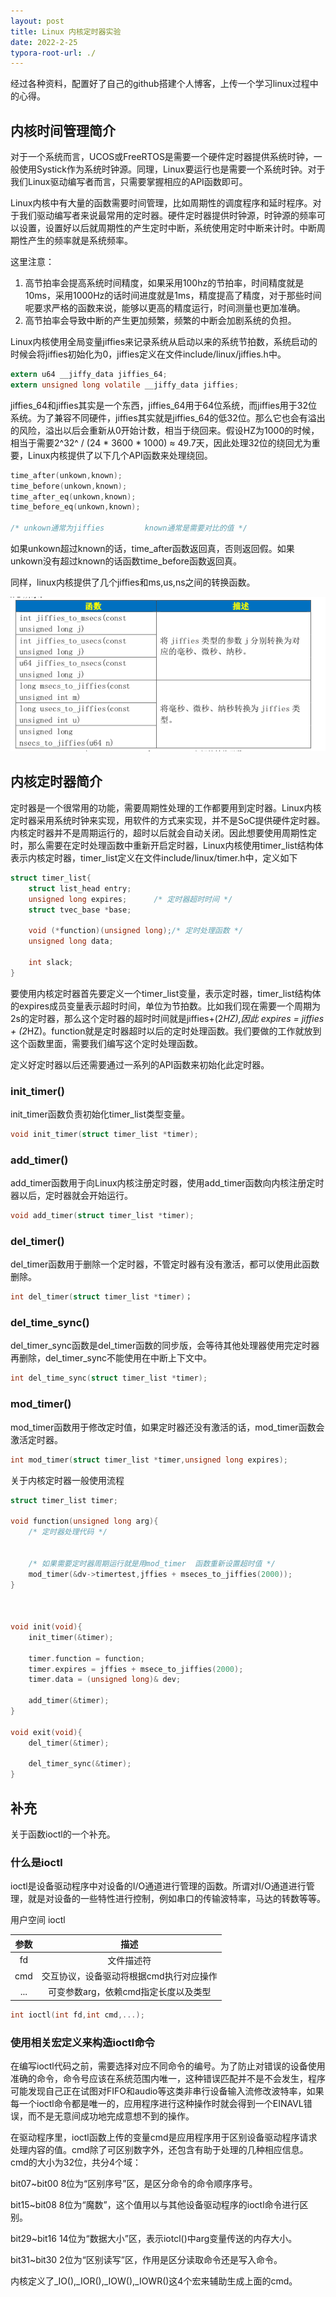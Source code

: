 ```yaml
---
layout: post
title: Linux 内核定时器实验
date: 2022-2-25
typora-root-url: ./
---
```


经过各种资料，配置好了自己的github搭建个人博客，上传一个学习linux过程中的心得。

## 内核时间管理简介

对于一个系统而言，UCOS或FreeRTOS是需要一个硬件定时器提供系统时钟，一般使用Systick作为系统时钟源。同理，Linux要运行也是需要一个系统时钟。对于我们Linux驱动编写者而言，只需要掌握相应的API函数即可。

Linux内核中有大量的函数需要时间管理，比如周期性的调度程序和延时程序。对于我们驱动编写者来说最常用的定时器。硬件定时器提供时钟源，时钟源的频率可以设置，设置好以后就周期性的产生定时中断，系统使用定时中断来计时。中断周期性产生的频率就是系统频率。

这里注意：

1. 高节拍率会提高系统时间精度，如果采用100hz的节拍率，时间精度就是10ms，采用1000Hz的话时间进度就是1ms，精度提高了精度，对于那些时间呢要求严格的函数来说，能够以更高的精度运行，时间测量也更加准确。
2. 高节拍率会导致中断的产生更加频繁，频繁的中断会加剧系统的负担。

Linux内核使用全局变量jiffies来记录系统从启动以来的系统节拍数，系统启动的时候会将jiffies初始化为0，jiffies定义在文件include/linux/jiffies.h中。

```c
extern u64 __jiffy_data jiffies_64;
extern unsigned long volatile __jiffy_data jiffies;
```

jiffies_64和jiffies其实是一个东西，jiffies_64用于64位系统，而jiffies用于32位系统。为了兼容不同硬件，jiffies其实就是jiffies_64的低32位。那么它也会有溢出的风险，溢出以后会重新从0开始计数，相当于绕回来。假设HZ为1000的时候，相当于需要2^32^ / (24 * 3600 * 1000) ≈ 49.7天，因此处理32位的绕回尤为重要，Linux内核提供了以下几个API函数来处理绕回。

```c
time_after(unkown,known);
time_before(unkown,known);
time_after_eq(unkown,known);
time_before_eq(unkown,known);

/* unkown通常为jiffies			known通常是需要对比的值 */
```

 如果unkown超过known的话，time_after函数返回真，否则返回假。如果unkown没有超过known的话函数time_before函数返回真。

同样，linux内核提供了几个jiffies和ms,us,ns之间的转换函数。

![](/images/linux/jiffies.png)

## 内核定时器简介

定时器是一个很常用的功能，需要周期性处理的工作都要用到定时器。Linux内核定时器采用系统时钟来实现，用软件的方式来实现，并不是SoC提供硬件定时器。内核定时器并不是周期运行的，超时以后就会自动关闭。因此想要使用周期性定时，那么需要在定时处理函数中重新开启定时器，Linux内核使用timer_list结构体表示内核定时器，timer_list定义在文件include/linux/timer.h中，定义如下

```c
struct timer_list{
    struct list_head entry;
    unsigned long expires;		/* 定时器超时时间 */
    struct tvec_base *base;
    
    void (*function)(unsigned long);/* 定时处理函数 */
    unsigned long data;
    
    int slack;
}
```

要使用内核定时器首先要定义一个timer_list变量，表示定时器，timer_list结构体的expires成员变量表示超时时间，单位为节拍数。比如我们现在需要一个周期为2s的定时器，那么这个定时器的超时时间就是jiffies+(2*HZ),因此 expires = jiffies + (2*HZ)。function就是定时器超时以后的定时处理函数。我们要做的工作就放到这个函数里面，需要我们编写这个定时处理函数。

定义好定时器以后还需要通过一系列的API函数来初始化此定时器。

### init_timer()

init_timer函数负责初始化timer_list类型变量。

```c
void init_timer(struct timer_list *timer);
```

### add_timer()

add_timer函数用于向Linux内核注册定时器，使用add_timer函数向内核注册定时器以后，定时器就会开始运行。

```c
void add_timer(struct timer_list *timer);
```

### del_timer()

del_timer函数用于删除一个定时器，不管定时器有没有激活，都可以使用此函数删除。

```c
int del_timer(struct timer_list *timer)；
```

### del_time_sync()

del_timer_sync函数是del_timer函数的同步版，会等待其他处理器使用完定时器再删除，del_timer_sync不能使用在中断上下文中。

```c
int del_time_sync(struct timer_list *timer);
```

### mod_timer()

mod_timer函数用于修改定时值，如果定时器还没有激活的话，mod_timer函数会激活定时器。

```c
int mod_timer(struct timer_list *timer,unsigned long expires);
```

关于内核定时器一般使用流程

```c
struct timer_list timer;

void function(unsigned long arg){
    /* 定时器处理代码 */
    
    
    /* 如果需要定时器周期运行就是用mod_timer  函数重新设置超时值 */
    mod_timer(&dv->timertest,jffies + mseces_to_jiffies(2000));
}



void init(void){
    init_timer(&timer);
    
    timer.function = function;
    timer.expires = jffies + msece_to_jiffies(2000);
    timer.data = (unsigned long)& dev;
    
    add_timer(&timer);
}

void exit(void){
    del_timer(&timer);
    
    del_timer_sync(&timer);
}


```

## 补充

关于函数ioctl的一个补充。

### 什么是ioctl

ioctl是设备驱动程序中对设备的I/O通道进行管理的函数。所谓对I/O通道进行管理，就是对设备的一些特性进行控制，例如串口的传输波特率，马达的转数等等。

用户空间 ioctl

| 参数 |                  描述                   |
| :--: | :-------------------------------------: |
|  fd  |               文件描述符                |
| cmd  | 交互协议，设备驱动将根据cmd执行对应操作 |
| ...  |  可变参数arg，依赖cmd指定长度以及类型   |



```c
int ioctl(int fd,int cmd,...);
```

### 使用相关宏定义来构造ioctl命令

在编写ioctl代码之前，需要选择对应不同命令的编号。为了防止对错误的设备使用准确的命令，命令号应该在系统范围内唯一，这种错误匹配并不是不会发生，程序可能发现自己正在试图对FIFO和audio等这类非串行设备输入流修改波特率，如果每一个ioctl命令都是唯一的，应用程序进行这种操作时就会得到一个EINAVL错误，而不是无意间成功地完成意想不到的操作。

在驱动程序里，ioctl函数上传的变量cmd是应用程序用于区别设备驱动程序请求处理内容的值。cmd除了可区别数字外，还包含有助于处理的几种相应信息。cmd的大小为32位，共分4个域：

bit07~bit00 8位为“区别序号”区，是区分命令的命令顺序序号。

bit15~bit08 8位为“魔数”，这个值用以与其他设备驱动程序的ioctl命令进行区别。

bit29~bit16 14位为“数据大小”区，表示iotcl()中arg变量传送的内存大小。

bit31~bit30 2位为“区别读写”区，作用是区分读取命令还是写入命令。

内核定义了\_IO(),\_IOR(),\_IOW(),\_IOWR()这4个宏来辅助生成上面的cmd。
